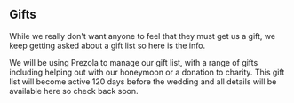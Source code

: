 ## Gifts

While we really don't want anyone to feel that they must get us a gift, we keep getting asked about a gift list so here is the info.

We will be using Prezola to manage our gift list, with a range of gifts including helping out with our honeymoon or a donation to charity. This gift list will become active 120 days before the wedding and all details will be available here so check back soon.
